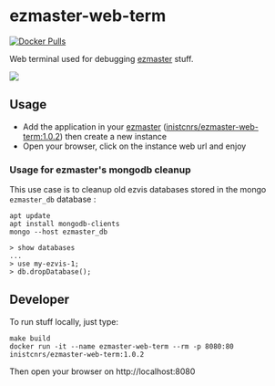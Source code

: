# ezmaster-web-term

[![Docker Pulls](https://img.shields.io/docker/pulls/inistcnrs/ezmaster-web-term.svg)](https://registry.hub.docker.com/u/inistcnrs/ezmaster-web-term/)

Web terminal used for debugging [ezmaster](https://github.com/Inist-CNRS/ezmaster) stuff.

![](https://camo.githubusercontent.com/2fc5855095b5f47da0875c9fd779ada2e39a6f81/687474703a2f2f692e696d6775722e636f6d2f336b4d4a6876632e706e67)

## Usage

- Add the application in your [ezmaster](https://github.com/Inist-CNRS/ezmaster) ([inistcnrs/ezmaster-web-term:1.0.2](https://hub.docker.com/r/inistcnrs/ezmaster-web-term/tags/)) then create a new instance
- Open your browser, click on the instance web url and enjoy

### Usage for ezmaster's mongodb cleanup


This use case is to cleanup old ezvis databases stored in the mongo ``ezmaster_db`` database :

```shell
apt update
apt install mongodb-clients
mongo --host ezmaster_db

> show databases
...
> use my-ezvis-1;
> db.dropDatabase();
```

## Developer

To run stuff locally, just type:

```
make build
docker run -it --name ezmaster-web-term --rm -p 8080:80 inistcnrs/ezmaster-web-term:1.0.2
```

Then open your browser on http://localhost:8080

